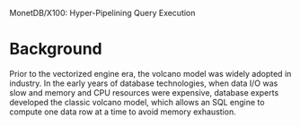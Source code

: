 MonetDB/X100: Hyper-Pipelining Query Execution

# Background

Prior to the vectorized engine era, the volcano model was widely adopted in industry. In the early years of database technologies, when data I/O was slow and memory and CPU resources were expensive, database experts developed the classic volcano model, which allows an SQL engine to compute one data row at a time to avoid memory exhaustion.

